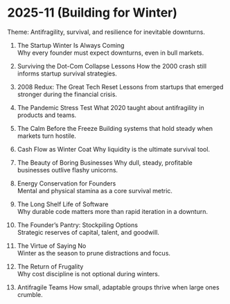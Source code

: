 # 2025-11 (Building for Winter)

Theme: Antifragility, survival, and resilience for inevitable downturns.  

1. The Startup Winter Is Always Coming  
   Why every founder must expect downturns, even in bull markets.  
2. Surviving the Dot-Com Collapse Lessons
   How the 2000 crash still informs startup survival strategies.  
3. 2008 Redux: The Great Tech Reset
   Lessons from startups that emerged stronger during the financial crisis.
4. The Pandemic Stress Test
   What 2020 taught about antifragility in products and teams.
5. The Calm Before the Freeze
   Building systems that hold steady when markets turn hostile.
6. Cash Flow as Winter Coat
   Why liquidity is the ultimate survival tool.
7. The Beauty of Boring Businesses
   Why dull, steady, profitable businesses outlive flashy unicorns.

8. Energy Conservation for Founders  
   Mental and physical stamina as a core survival metric.  
9. The Long Shelf Life of Software  
   Why durable code matters more than rapid iteration in a downturn.  
10. The Founder’s Pantry: Stockpiling Options  
    Strategic reserves of capital, talent, and goodwill.  
11. The Virtue of Saying No  
    Winter as the season to prune distractions and focus.  
12. The Return of Frugality  
    Why cost discipline is not optional during winters.  
13. Antifragile Teams
    How small, adaptable groups thrive when large ones crumble.